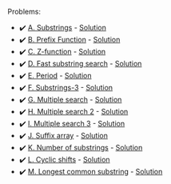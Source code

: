 Problems:
- :heavy_check_mark: [A. Substrings](https://codeforces.com/group/QmrArgR1Jp/contest/306742/problem/A) - [Solution](https://github.com/AntonAsmirko/Algorithms/blob/main/StringAlgorithms/A.cpp)
- :heavy_check_mark: [B. Prefix Function](https://codeforces.com/group/QmrArgR1Jp/contest/306742/problem/B) - [Solution](https://github.com/AntonAsmirko/Algorithms/blob/main/StringAlgorithms/B.kt)
- :heavy_check_mark: [C. Z-function](https://codeforces.com/group/QmrArgR1Jp/contest/306742/problem/C) - [Solution](https://github.com/AntonAsmirko/Algorithms/blob/main/StringAlgorithms/C.kt)
- :heavy_check_mark: [D. Fast substring search](https://codeforces.com/group/QmrArgR1Jp/contest/306742/problem/D) - [Solution](https://github.com/AntonAsmirko/Algorithms/blob/main/StringAlgorithms/D.kt)
- :heavy_check_mark: [E. Period](https://codeforces.com/group/QmrArgR1Jp/contest/306742/problem/E) - [Solution](https://github.com/AntonAsmirko/Algorithms/blob/main/StringAlgorithms/E.kt)
- :heavy_check_mark: [F. Substrings-3](https://codeforces.com/group/QmrArgR1Jp/contest/306742/problem/F) - [Solution](https://github.com/AntonAsmirko/Algorithms/blob/main/StringAlgorithms/F.cpp)
- :heavy_check_mark: [G. Multiple search](https://codeforces.com/group/QmrArgR1Jp/contest/306742/problem/G) - [Solution](https://github.com/AntonAsmirko/Algorithms/blob/main/StringAlgorithms/G.cpp)
- :heavy_check_mark: [H. Multiple search 2](https://codeforces.com/group/QmrArgR1Jp/contest/306742/problem/H) - [Solution](https://github.com/AntonAsmirko/Algorithms/blob/main/StringAlgorithms/H.cpp)
- :heavy_check_mark: [I. Multiple search 3](https://codeforces.com/group/QmrArgR1Jp/contest/306742/problem/I) - [Solution](https://github.com/AntonAsmirko/Algorithms/blob/main/StringAlgorithms/I.cpp)
- :heavy_check_mark: [J. Suffix array](https://codeforces.com/group/QmrArgR1Jp/contest/306742/problem/J) - [Solution](https://github.com/AntonAsmirko/Algorithms/blob/main/StringAlgorithms/J.cpp)
- :heavy_check_mark: [K. Number of substrings](https://codeforces.com/group/QmrArgR1Jp/contest/306742/problem/K) - [Solution](https://github.com/AntonAsmirko/Algorithms/blob/main/StringAlgorithms/K.cpp)
- :heavy_check_mark: [L. Cyclic shifts](https://codeforces.com/group/QmrArgR1Jp/contest/306742/problem/L) - [Solution](https://github.com/AntonAsmirko/Algorithms/blob/main/StringAlgorithms/L.cpp)
- :heavy_check_mark: [M. Longest common substring](https://codeforces.com/group/QmrArgR1Jp/contest/306742/problem/M) - [Solution](https://github.com/AntonAsmirko/Algorithms/blob/main/StringAlgorithms/M.cpp)
